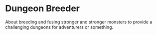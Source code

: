 # Dungeon Breeder

About breeding and fusing stronger and stronger monsters to provide a challenging dungeons for adventurers or something.